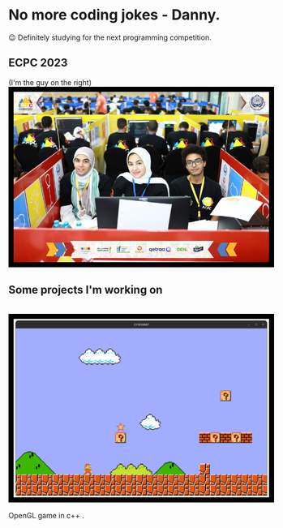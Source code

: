 <h1> No more coding jokes - Danny. </h1>

😉 Definitely studying for the next programming competition.

## ECPC 2023
(I'm the guy on the right) <br/>
<img src="ecpc.jpg" width="800px" style="border: solid black 10px"/>

## Some projects I'm working on

<br />
<img src="mama-mia.png" width="800px" style="border: solid black 10px"/>


OpenGL game in c++ .





